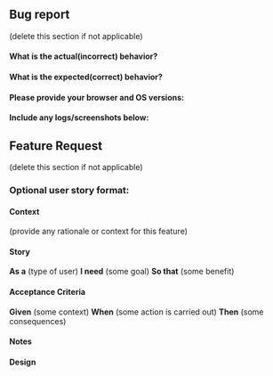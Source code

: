 ## Bug report
(delete this section if not applicable)

#### What is the actual(incorrect) behavior?

#### What is the expected(correct) behavior?

#### Please provide your browser and OS versions:

#### Include any logs/screenshots below:


## Feature Request
(delete this section if not applicable)

### Optional user story format:
#### Context
(provide any rationale or context for this feature)

#### Story
**As a** (type of user)
**I need** (some goal)
**So that** (some benefit)

#### Acceptance Criteria
**Given** (some context)
**When** (some action is carried out)
**Then** (some consequences)

#### Notes

#### Design
